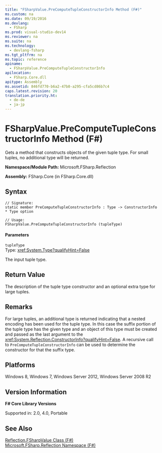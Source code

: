 ```yaml
---
title: "FSharpValue.PreComputeTupleConstructorInfo Method (F#)"
ms.custom: na
ms.date: 09/19/2016
ms.devlang: 
  - FSharp
ms.prod: visual-studio-dev14
ms.reviewer: na
ms.suite: na
ms.technology: 
  - devlang-fsharp
ms.tgt_pltfrm: na
ms.topic: reference
apiname: 
  - FSharpValue.PreComputeTupleConstructorInfo
apilocation: 
  - FSharp.Core.dll
apitype: Assembly
ms.assetid: 846fd770-b6a2-47b0-a295-cfa5cd86b7c4
caps.latest.revision: 20
translation.priority.ht: 
  - de-de
  - ja-jp
---
```

# FSharpValue.PreComputeTupleConstructorInfo Method (F#)
Gets a method that constructs objects of the given tuple type. For small tuples, no additional type will be returned.  
  
 **Namespace/Module Path:** Microsoft.FSharp.Reflection  
  
 **Assembly:** FSharp.Core (in FSharp.Core.dll)  
  
## Syntax  
  
```  
// Signature:  
static member PreComputeTupleConstructorInfo : Type -> ConstructorInfo * Type option  
  
// Usage:  
FSharpValue.PreComputeTupleConstructorInfo (tupleType)  
```  
  
#### Parameters  
 `tupleType`  
 Type: <xref:System.Type?qualifyHint=False>  
  
 The input tuple type.  
  
## Return Value  
 The description of the tuple type constructor and an optional extra type for large tuples.  
  
## Remarks  
 For large tuples, an additional type is returned indicating that a nested encoding has been used for the tuple type. In this case the suffix portion of the tuple type has the given type and an object of this type must be created and passed as the last argument to the <xref:System.Reflection.ConstructorInfo?qualifyHint=False>. A recursive call to `PreComputeTupleConstructorInfo` can be used to determine the constructor for that the suffix type.  
  
## Platforms  
 Windows 8, Windows 7, Windows Server 2012, Windows Server 2008 R2  
  
## Version Information  
 **F# Core Library Versions**  
  
 Supported in: 2.0, 4.0, Portable  
  
## See Also  
 [Reflection.FSharpValue Class (F#)](../Topic/Reflection.FSharpValue%20Class%20\(F%23\).md)   
 [Microsoft.FSharp.Reflection Namespace (F#)](../vs140/Microsoft.FSharp.Reflection-Namespace--F#-.md)